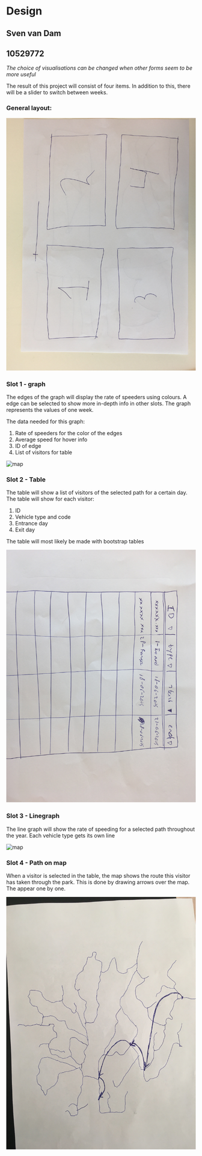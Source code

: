 # Design
## Sven van Dam
## 10529772

*The choice of visualisations can be changed when other forms seem to be more useful*

The result of this project will consist of four items. In addition to this, there will be a slider to switch between weeks.

### General layout:
![layout](/doc/layout.jpeg)

### Slot 1 - graph
The edges of the graph will display the rate of speeders using colours. A edge can be selected to show more in-depth info in other slots. The graph represents the values of one  week.

The data needed for this graph:
1. Rate of speeders for the color of the edges
1. Average speed for hover info
1. ID of edge
1. List of visitors for table

![map](/doc/graph.jpeg)

### Slot 2 - Table
The table will show a list of visitors of the selected path for a certain day. The table will show for each visitor:
1. ID
1. Vehicle type and code
1. Entrance day
1. Exit day

The table will most likely be made with bootstrap tables

![map](/doc/table.jpeg)

### Slot 3 - Linegraph

The line graph will show the rate of speeding for a selected path throughout the year. Each vehicle type gets its own line

![map](/doc/linegraph.jpeg)

### Slot 4 - Path on map
When a visitor is selected in the table, the map shows the route this visitor has taken through the park. This is done by drawing arrows over the map. The appear one by one.

![map](/doc/map_path.jpeg)



